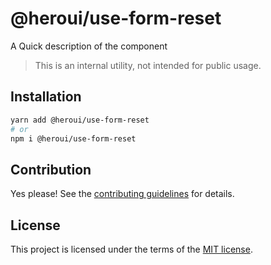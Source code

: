 # @heroui/use-form-reset

A Quick description of the component

> This is an internal utility, not intended for public usage.

## Installation

```sh
yarn add @heroui/use-form-reset
# or
npm i @heroui/use-form-reset
```

## Contribution

Yes please! See the
[contributing guidelines](https://github.com/heroui-inc/heroui/blob/master/CONTRIBUTING.md)
for details.

## License

This project is licensed under the terms of the
[MIT license](https://github.com/heroui-inc/heroui/blob/master/LICENSE).
